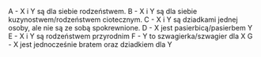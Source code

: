 A - X i Y są dla siebie rodzeństwem.
B - X i Y są dla siebie kuzynostwem/rodzeństwem ciotecznym.
C - X i Y są dziadkami jednej osoby, ale nie są ze sobą spokrewnione.
D - X jest pasierbicą/pasierbem Y
E - X i Y są rodzeństwem przyrodnim
F - Y to szwagierka/szwagier dla X
G - X jest jednocześnie bratem oraz dziadkiem dla Y
